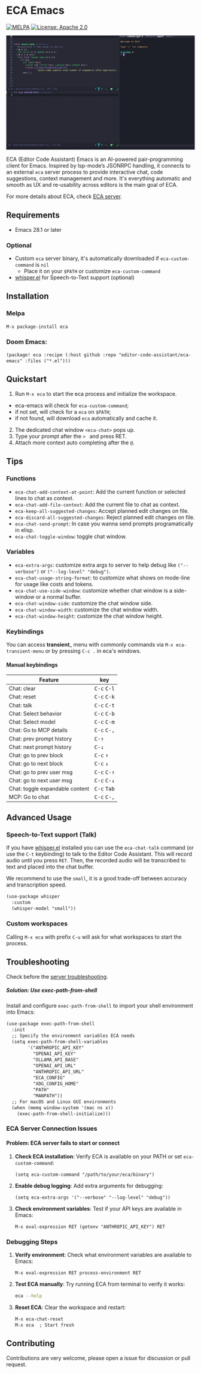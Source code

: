 # ECA Emacs

[![MELPA](https://melpa.org/packages/eca-badge.svg)](https://melpa.org/#/eca)
[![License: Apache 2.0](https://img.shields.io/badge/License-Apache%202.0-blue.svg)](./LICENSE)

![demo](./demo.gif)

ECA (Editor Code Assistant) Emacs is an AI-powered pair-programming client for Emacs.
Inspired by lsp-mode’s JSONRPC handling, it connects to an external `eca` server process to provide interactive chat, code suggestions, context management and more.
It's everything automatic and smooth as UX and re-usability across editors is the main goal of ECA.

For more details about ECA, check [ECA server](https://github.com/editor-code-assistant/eca).

## Requirements

- Emacs 28.1 or later

### Optional

- Custom `eca` server binary, it's automatically downloaded if `eca-custom-command` is `nil`
  - Place it on your `$PATH` or customize `eca-custom-command`
- [whisper.el](https://github.com/natrys/whisper.el/blob/master/whisper.el) for Speech-to-Text support (optional)

## Installation

### Melpa

```
M-x package-install eca
```

### Doom Emacs:

```elisp
(package! eca :recipe (:host github :repo "editor-code-assistant/eca-emacs" :files ("*.el")))
```

## Quickstart

1. Run `M-x eca` to start the eca process and initialize the workspace.
  - eca-emacs will check for `eca-custom-command`;
  - if not set, will check for a `eca` on `$PATH`;
  - if not found, will download `eca` automatically and cache it.
2. The dedicated chat window `<eca-chat>` pops up.
3. Type your prompt after the `> ` and press RET.
4. Attach more context auto completing after the `@`.

## Tips

### Functions

- `eca-chat-add-context-at-point`: Add the current function or selected lines to chat as context.
- `eca-chat-add-file-context`: Add the current file to chat as context.
- `eca-keep-all-suggested-changes`: Accept planned edit changes on file.
- `eca-discard-all-suggested-changes`: Reject planned edit changes on file.
- `eca-chat-send-prompt`: In case you wanna send prompts programatically in elisp.
- `eca-chat-toggle-window`: toggle chat window.

### Variables

- `eca-extra-args`: customize extra args to server to help debug like `("--verbose")` or `("--log-level" "debug")`.
- `eca-chat-usage-string-format`: to customize what shows on mode-line for usage like costs and tokens.
- `eca-chat-use-side-window`: customize whether chat window is a side-window or a normal buffer.
- `eca-chat-window-side`: customize the chat window side.
- `eca-chat-window-width`: customize the chat window width.
- `eca-chat-window-height`: customize the chat window height.


### Keybindings

You can access __transient___ menu with commonly commands via `M-x eca-transient-menu` or by pressing `C-c .` in eca's windows.

#### Manual keybindings

| Feature                         | key                                |
|---------------------------------|------------------------------------|
| Chat: clear                     | <kbd>C-c</kbd> <kbd>C-l</kbd>      |
| Chat: reset                     | <kbd>C-c</kbd> <kbd>C-k</kbd>      |
| Chat: talk                      | <kbd>C-c</kbd> <kbd>C-t</kbd>      |
| Chat: Select behavior           | <kbd>C-c</kbd> <kbd>C-b</kbd>      |
| Chat: Select model              | <kbd>C-c</kbd> <kbd>C-m</kbd>      |
| Chat: Go to MCP details         | <kbd>C-c</kbd> <kbd>C-,</kbd>      |
| Chat: prev prompt history       | <kbd>C-&uarr;</kbd>                |
| Chat: next prompt history       | <kbd>C-&darr;</kbd>                |
| Chat: go to prev block          | <kbd>C-c</kbd> <kbd>&uarr;</kbd>   |
| Chat: go to next block          | <kbd>C-c</kbd> <kbd>&darr;</kbd>   |
| Chat: go to prev user msg       | <kbd>C-c</kbd> <kbd>C-&uarr;</kbd> |
| Chat: go to next user msg       | <kbd>C-c</kbd> <kbd>C-&darr;</kbd> |
| Chat: toggle expandable content | <kbd>C-c</kbd> <kbd>Tab</kbd>      |
| MCP: Go to chat                 | <kbd>C-c</kbd> <kbd>C-,</kbd>      |

## Advanced Usage

### Speech-to-Text support (Talk)

If you have [whisper.el](https://github.com/natrys/whisper.el/blob/master/whisper.el) installed you can use the `eca-chat-talk`
command (or use the `C-t` keybinding) to talk to the Editor Code
Assistant. This will record audio until you press `RET`. Then, the
recorded audio will be transcribed to text and placed into the chat
buffer.

We recommend to use the `small`, it is a good trade-off between
accuracy and transcription speed.

```elisp
(use-package whisper
  :custom
  (whisper-model "small"))
```

### Custom workspaces

Calling `M-x eca` with prefix `C-u` will ask for what workspaces to start the process.

## Troubleshooting

Check before the [server troubleshooting](https://eca.dev/troubleshooting/).

##### Solution: Use exec-path-from-shell

Install and configure `exec-path-from-shell` to import your shell environment into Emacs:

```elisp
(use-package exec-path-from-shell
  :init
  ;; Specify the environment variables ECA needs
  (setq exec-path-from-shell-variables
        '("ANTHROPIC_API_KEY"
          "OPENAI_API_KEY"
          "OLLAMA_API_BASE"
          "OPENAI_API_URL"
          "ANTHROPIC_API_URL"
          "ECA_CONFIG"
          "XDG_CONFIG_HOME"
          "PATH"
          "MANPATH"))
  ;; For macOS and Linux GUI environments
  (when (memq window-system '(mac ns x))
    (exec-path-from-shell-initialize)))
```

### ECA Server Connection Issues

#### Problem: ECA server fails to start or connect

1. **Check ECA installation**: Verify ECA is available on your PATH or set `eca-custom-command`:
   ```elisp
   (setq eca-custom-command "/path/to/your/eca/binary")
   ```

2. **Enable debug logging**: Add extra arguments for debugging:
   ```elisp
   (setq eca-extra-args '("--verbose" "--log-level" "debug"))
   ```

3. **Check environment variables**: Test if your API keys are available in Emacs:
   ```elisp
   M-x eval-expression RET (getenv "ANTHROPIC_API_KEY") RET
   ```

### Debugging Steps

1. **Verify environment**: Check what environment variables are available to Emacs:
   ```elisp
   M-x eval-expression RET process-environment RET
   ```

2. **Test ECA manually**: Try running ECA from terminal to verify it works:
   ```bash
   eca --help
   ```
4. **Reset ECA**: Clear the workspace and restart:
   ```
   M-x eca-chat-reset
   M-x eca  ; Start fresh
   ```

## Contributing

Contributions are very welcome, please open a issue for discussion or pull request.
